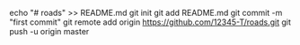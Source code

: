 echo "# roads" >> README.md
git init
git add README.md
git commit -m "first commit"
git remote add origin https://github.com/12345-T/roads.git
git push -u origin master
